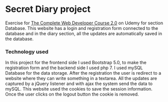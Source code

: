 # Secret Diary project

Exercise for [The Complete Web Developer Course 2.0](https://www.udemy.com/course/the-complete-web-developer-course-2/) on Udemy for section Database. This website has a login and registration form connected to the database and in the diary section, all the updates are automatically saved in the database.

### Technology used

In this project for the frontend side I used Bootstrap 5.0, to make the registration form and the backend side I used php 7. I used mySQL Database for the data storage. After the registration the user is redirect to a website where they can write something in a textarea. All the updates are captured by a jQuery listener and with ajax the system send the data to mySQL. This website used the cookies to save the session information. Once the user clicks on the logout button the cookie is removed.

